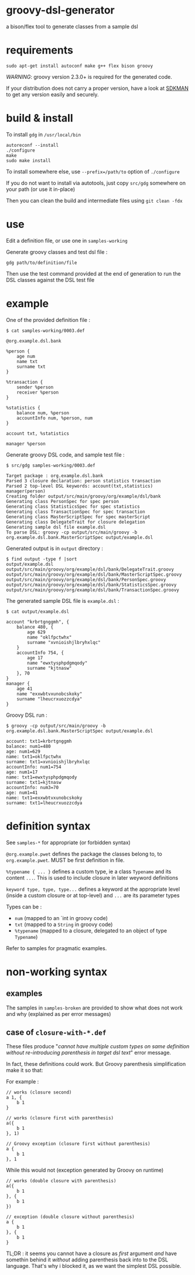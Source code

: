 # groovy-dsl-generator

a bison/flex tool to generate classes from a sample dsl

# requirements

    sudo apt-get install autoconf make g++ flex bison groovy

*WARNING*: groovy version 2.3.0+ is required for the generated code.

If your distribution does not carry a proper version, have a look at [SDKMAN](http://sdkman.io) to get any version easily and securely.

# build & install

To install `gdg` in `/usr/local/bin`

    autoreconf --install
    ./configure
    make
    sudo make install

To install somewhere else, use `--prefix=/path/to` option of `./configure`

If you do not want to install via autotools, just copy `src/gdg` somewhere on your path (or use it in-place)

Then you can clean the build and intermediate files using `git clean -fdx`

# use

Edit a definition file, or use one in `samples-working`

Generate groovy classes and test dsl file :

    gdg path/to/definition/file

Then use the test command provided at the end of generation to run the DSL classes against the DSL test file

# example

One of the provided definition file :

    $ cat samples-working/0003.def

    @org.example.dsl.bank

    %person {
        age num
        name txt
        surname txt
    }

    %transaction {
        sender %person
        receiver %person
    }

    %statistics {
        balance num, %person
        accountInfo num, %person, num
    }

    account txt, %statistics

    manager %person

Generate groovy DSL code, and sample test file :

    $ src/gdg samples-working/0003.def

    Target package : org.example.dsl.bank
    Parsed 3 closure declaration: person statistics transaction
    Parsed 2 top-level DSL keywords: account(txt,statistics) manager(person)
    Creating folder output/src/main/groovy/org/example/dsl/bank
    Generating class PersonSpec for spec person
    Generating class StatisticsSpec for spec statistics
    Generating class TransactionSpec for spec transaction
    Generating class MasterScriptSpec for spec masterScript
    Generating class DelegateTrait for closure delegation
    Generating sample dsl file example.dsl
    To parse DSL: groovy -cp output/src/main/groovy -b org.example.dsl.bank.MasterScriptSpec output/example.dsl

Generated output is in `output` directory :

    $ find output -type f |sort
    output/example.dsl
    output/src/main/groovy/org/example/dsl/bank/DelegateTrait.groovy
    output/src/main/groovy/org/example/dsl/bank/MasterScriptSpec.groovy
    output/src/main/groovy/org/example/dsl/bank/PersonSpec.groovy
    output/src/main/groovy/org/example/dsl/bank/StatisticsSpec.groovy
    output/src/main/groovy/org/example/dsl/bank/TransactionSpec.groovy

The generated sample DSL file is `example.dsl` :

    $ cat output/example.dsl

    account "krbrtgnggmh", {
        balance 480, {
            age 629
            name "oklfpctwhx"
            surname "xvnioishjlbryhxlqc"
        }
        accountInfo 754, {
            age 17
            name "ewxtysphpdgmqody"
            surname "kjtnasw"
        }, 70
    }
    manager {
        age 41
        name "exxwbtvxunobcskoky"
        surname "lheucrxuozzcdya"
    }

Groovy DSL run :

    $ groovy -cp output/src/main/groovy -b org.example.dsl.bank.MasterScriptSpec output/example.dsl

    account: txt1=krbrtgnggmh
    balance: num1=480
    age: num1=629
    name: txt1=oklfpctwhx
    surname: txt1=xvnioishjlbryhxlqc
    accountInfo: num1=754
    age: num1=17
    name: txt1=ewxtysphpdgmqody
    surname: txt1=kjtnasw
    accountInfo: num3=70
    age: num1=41
    name: txt1=exxwbtvxunobcskoky
    surname: txt1=lheucrxuozzcdya

# definition syntax

See `samples-*` for appropriate (or forbidden syntax)

`@org.example.pwet` defines the package the classes belong to, to `org.example.pwet`. MUST be first definition in file.

`%typename { ... }` defines a custom type, ie a class `Typename` and its content `...`. This is used to include closure in later weyword definitions

`keyword type, type, type...` defines a keyword at the appropriate level (inside a custom closure or at top-level) and `...` are its parameter types

Types can be :

- `num` (mapped to an `int in groovy code)
- `txt` (mapped to a `String` in groovy code)
- `%typename` (mapped to a closure, delegated to an object of type `Typename`)

Refer to samples for pragmatic examples.

# non-working syntax

## examples

The samples in `samples-broken` are provided to show what does not work and why (explained as per error messages)

## case of `closure-with-*.def`

These files produce "_cannot have multiple custom types on same definition without re-introducing parenthesis in target dsl text_" error message.

In fact, these definitions could work. But Groovy parenthesis simplification make it so that:

For example :

    // works (closure second)
    a 1, {
        b 1
    }

    // works (closure first with parenthesis)
    a({
        b 1
    }, 1)

    // Groovy exception (closure first without parenthesis)
    a {
        b 1
    }, 1


While this would not (exception generated by Groovy on runtime)

    // works (double closure with parenthesis)
    a({
        b 1
    }, {
        b 1
    })

    // exception (double closure without parenthesis)
    a {
        b 1
    }, {
        b 1
    }

TL;DR : it seems you cannot have a closure as *first* argument *and* have somethin behind it *without* adding parenthesis back into to the DSL language. That's why i blocked it, as we want the simplest DSL possible.
